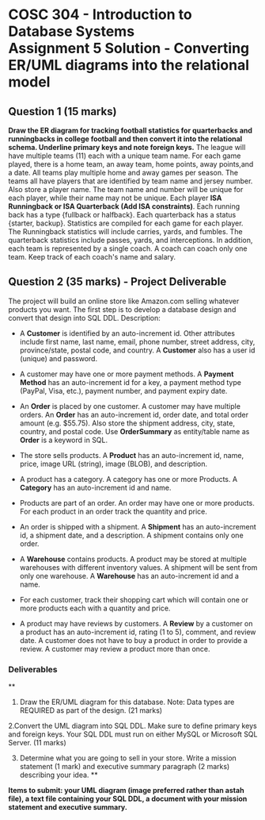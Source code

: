 # COSC 304 - Introduction to Database Systems<br>Assignment 5 Solution - Converting ER/UML diagrams into the relational model


## Question 1 (15 marks)

**Draw the ER diagram for tracking football statistics for quarterbacks and runningbacks in college football and then
convert it into the relational schema. Underline primary keys and note foreign keys.** The league will have multiple teams
(11) each with a unique team name. For each game played, there is a home team, an away team, home points, away points,and a
date. All teams play multiple home and away games per season. The teams all have players that are identified by team
name and jersey number. Also store a player name. The team name and
number will be unique for each player, while their name may not be unique. Each player **ISA Runningback or ISA
Quarterback (Add ISA constraints)**. Each running back has a type {fullback or halfback}.  Each quarterback has a status
{starter, backup}. Statistics are compiled for each game for each player.  The Runningback statistics will include carries,
yards, and fumbles. The quarterback statistics include passes, yards, and interceptions. In addition, each team is represented
by a single coach.  A coach can coach only one team. Keep track of each coach's name and salary.


## Question 2 (35 marks) - Project Deliverable

The project will build an online store like Amazon.com selling whatever products you want. The first step is to develop a database design and convert that design into SQL DDL. Description:

- A <strong>Customer</strong> is identified by an auto-increment id. Other attributes include first name, last name, email, phone number, street address, city, province/state, postal code, and country. A <strong>Customer</strong> also has a user id (unique) and password.

- A customer may have one or more payment methods. A <strong>Payment Method</strong> has an auto-increment id for a key, a payment method type (PayPal, Visa, etc.), payment number, and payment expiry date.

- An <strong>Order</strong> is placed by one customer. A customer may have multiple orders. An <strong>Order</strong> has an auto-increment id, order date, and total order amount (e.g. $55.75). Also store the shipment address, city, state, country, and postal code. Use <strong>OrderSummary</strong> as entity/table name as <strong>Order</strong> is a keyword in SQL.

- The store sells products. A <strong>Product</strong> has an auto-increment id, name, price, image URL (string), image (BLOB), and description.

- A product has a category. A category has one or more Products. A <strong>Category</strong> has an auto-increment id and name.

- Products are part of an order. An order may have one or more products. For each product in an order track the quantity and price.

- An order is shipped with a shipment. A <strong>Shipment</strong> has an auto-increment id, a shipment date, and a description. A shipment contains only one order.

- A <strong>Warehouse</strong> contains products. A product may be stored at multiple warehouses with different inventory values. A shipment will be sent from only one warehouse. A <strong>Warehouse</strong> has an auto-increment id and a name.

- For each customer, track their shopping cart which will contain one or more products each with a quantity and price.

- A product may have reviews by customers. A <strong>Review</strong> by a customer on a product has an auto-increment id, rating (1 to 5), comment, and review date. A customer does not have to buy a product in order to provide a review. A customer may review a product more than once.

### Deliverables

**
1. Draw the ER/UML diagram for this database. Note: Data types are REQUIRED as part of the design. (21 marks)

2.Convert the UML diagram into SQL DDL. Make sure to define primary keys and foreign keys. Your SQL DDL must run on either MySQL or Microsoft SQL Server. (11 marks)

3. Determine what you are going to sell in your store. Write a mission statement (1 mark) and executive summary paragraph (2 marks) describing your idea.
**

**Items to submit: your UML diagram (image preferred rather than astah file), a text file containing your SQL DDL, a document with your mission statement and executive summary.**


